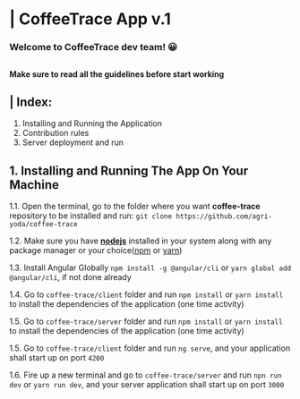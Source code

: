 # |  CoffeeTrace App v.1
###  Welcome to CoffeeTrace dev team!  😀  

##  


####  Make sure to read all the guidelines before start working


## | Index: 
1. Installing and Running the Application
2. Contribution rules
3. Server deployment and run

## 1. Installing and Running The App On Your Machine

1.1.  Open the terminal, go to the folder where you want **coffee-trace** repository to be installed and run:
`git clone https://github.com/agri-yoda/coffee-trace`

1.2.  Make sure you have **[nodejs](https://nodejs.org/en/download/)** installed in your system along with any package manager or your choice([npm](https://nodejs.org/en/download/) or [yarn](https://classic.yarnpkg.com/en/docs/install/))

1.3.  Install Angular Globally `npm install -g @angular/cli` or `yarn global add @angular/cli`, if not done already

1.4.  Go to `coffee-trace/client` folder and run `npm install` or `yarn install` to install the dependencies of the application (one time activity)

1.5.  Go to `coffee-trace/server` folder and run `npm install` or `yarn install` to install the dependencies of the application (one time activity)

1.5.  Go to `coffee-trace/client` folder and run `ng serve`, and your application shall start up on port `4200`

1.6.  Fire up a new terminal and go to `coffee-trace/server` and run `npn run dev` or `yarn run dev`, and your server application shall start up on port `3000`
